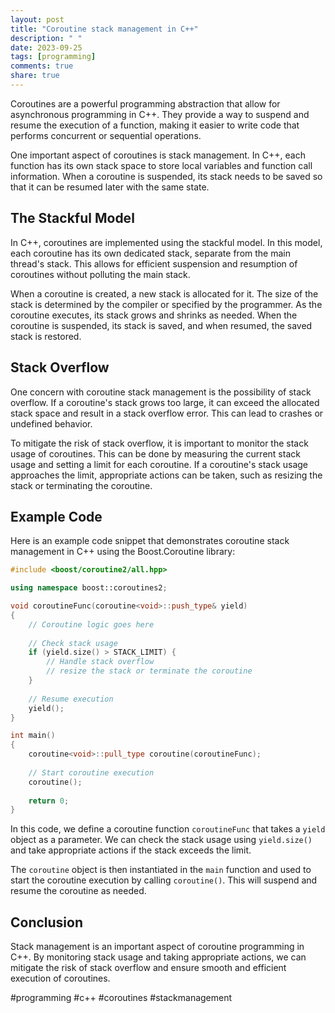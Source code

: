 ```yaml
---
layout: post
title: "Coroutine stack management in C++"
description: " "
date: 2023-09-25
tags: [programming]
comments: true
share: true
---
```


Coroutines are a powerful programming abstraction that allow for asynchronous programming in C++. They provide a way to suspend and resume the execution of a function, making it easier to write code that performs concurrent or sequential operations.

One important aspect of coroutines is stack management. In C++, each function has its own stack space to store local variables and function call information. When a coroutine is suspended, its stack needs to be saved so that it can be resumed later with the same state.

## The Stackful Model

In C++, coroutines are implemented using the stackful model. In this model, each coroutine has its own dedicated stack, separate from the main thread's stack. This allows for efficient suspension and resumption of coroutines without polluting the main stack.

When a coroutine is created, a new stack is allocated for it. The size of the stack is determined by the compiler or specified by the programmer. As the coroutine executes, its stack grows and shrinks as needed. When the coroutine is suspended, its stack is saved, and when resumed, the saved stack is restored.

## Stack Overflow

One concern with coroutine stack management is the possibility of stack overflow. If a coroutine's stack grows too large, it can exceed the allocated stack space and result in a stack overflow error. This can lead to crashes or undefined behavior.

To mitigate the risk of stack overflow, it is important to monitor the stack usage of coroutines. This can be done by measuring the current stack usage and setting a limit for each coroutine. If a coroutine's stack usage approaches the limit, appropriate actions can be taken, such as resizing the stack or terminating the coroutine.

## Example Code

Here is an example code snippet that demonstrates coroutine stack management in C++ using the Boost.Coroutine library:

```cpp
#include <boost/coroutine2/all.hpp>

using namespace boost::coroutines2;

void coroutineFunc(coroutine<void>::push_type& yield)
{
    // Coroutine logic goes here
    
    // Check stack usage
    if (yield.size() > STACK_LIMIT) {
        // Handle stack overflow
        // resize the stack or terminate the coroutine
    }
    
    // Resume execution
    yield();
}

int main()
{
    coroutine<void>::pull_type coroutine(coroutineFunc);
    
    // Start coroutine execution
    coroutine();
    
    return 0;
}
```

In this code, we define a coroutine function `coroutineFunc` that takes a `yield` object as a parameter. We can check the stack usage using `yield.size()` and take appropriate actions if the stack exceeds the limit.

The `coroutine` object is then instantiated in the `main` function and used to start the coroutine execution by calling `coroutine()`. This will suspend and resume the coroutine as needed.

## Conclusion

Stack management is an important aspect of coroutine programming in C++. By monitoring stack usage and taking appropriate actions, we can mitigate the risk of stack overflow and ensure smooth and efficient execution of coroutines.

#programming #c++ #coroutines #stackmanagement